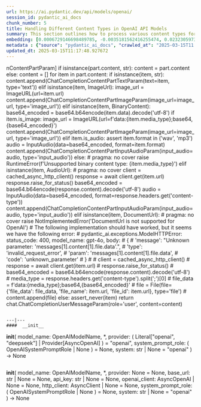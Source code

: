 ```yaml
---
url: https://ai.pydantic.dev/api/models/openai/
session_id: pydantic_ai_docs
chunk_number: 5
title: Handling Different Content Types in OpenAI API Models
summary: This section outlines how to process various content types for the OpenAI API. It describes handling string inputs, image URLs, and binary content, detailing the creation of content parameters for chat completions, including encoding binary data to base64 for audio and image formats.
embedding: [0.0006729146698489785, -0.0035181562416255474, 0.023230597376823425, 0.003898155177012086, 0.016884617507457733, -0.03189457207918167, 0.002561825793236494, 0.0025459923781454563, 0.028981247916817665, -0.02088727243244648, 0.002251493278890848, -0.04141987860202789, 0.010430969297885895, -0.014275291003286839, -0.04225587472319603, -0.02933591417968273, -0.02665058709681034, 0.02357259765267372, 0.0008071017800830305, 0.018999943509697914, 0.052439846098423004, 0.011558298952877522, -0.01664395071566105, 0.004506153520196676, -0.023065932095050812, -0.03333856910467148, -0.027334585785865784, 0.029487913474440575, -0.015972619876265526, -0.04111588001251221, 0.00758731085807085, -0.017593948170542717, -0.010766634717583656, -0.04595452919602394, 0.006089481990784407, -0.007479644380509853, -0.002829408273100853, 0.034681230783462524, 0.016871949657797813, 0.009905303828418255, 0.005506817251443863, -0.06915979832410812, 0.02453526109457016, 0.015237955376505852, -0.05471983924508095, 0.024953259155154228, -0.023078598082065582, 0.06703180074691772, 0.014718622900545597, -0.009240305982530117, -0.04785452410578728, 0.02931058034300804, 0.010969300754368305, 0.011336633004248142, -0.014211958274245262, 0.0019031610572710633, -0.011019967496395111, 0.017897946760058403, -0.05274384468793869, -0.00913263950496912, 0.027435919269919395, -0.028347916901111603, -0.023711929097771645, 0.009455638937652111, 0.005703149829059839, -0.0440545380115509, -0.03379456698894501, -0.014021958224475384, -0.04369987174868584, 0.010209303349256516, -0.022749265655875206, 0.0030035744421184063, -0.06206648424267769, -0.016415951773524284, -0.0208366047590971, -0.005373817402869463, -0.04225587472319603, 0.03027324378490448, 0.0031302408315241337, -0.048766523599624634, -0.017986614257097244, 0.043522536754608154, -0.05104651674628258, -0.03083057515323162, -0.02819591760635376, -0.007251645438373089, -0.09241572767496109, -0.004268654156476259, -0.015820620581507683, -0.01873394474387169, -0.040406547486782074, -0.017061948776245117, -0.050438519567251205, 0.01625128462910652, 0.07822909951210022, 0.03663189336657524, -0.0395452156662941, 0.020557940006256104, 0.010000303387641907, 0.01045630220323801, 0.041521210223436356, 0.010519635863602161, -0.08552508056163788, 0.04453586786985397, -0.010975634679198265, -0.008562641218304634, 0.01678328402340412, -0.007739310618489981, -0.0532505102455616, -0.03701189160346985, -0.05634116753935814, 0.028854580596089363, -0.043649204075336456, 0.020646605640649796, -0.043167874217033386, -0.008587975054979324, 0.009822971187531948, 0.006681647151708603, -0.0036574890837073326, -0.008999640122056007, -0.0644478127360344, -0.0223692674189806, 0.022761933505535126, -0.020557940006256104, 0.001215204712934792, -0.042509209364652634, 0.01816394552588463, -0.05796249583363533, -0.06307981163263321, 0.01096296776086092, -0.006681647151708603, 0.009265638887882233, 0.022305933758616447, -0.05026118457317352, -0.03450389951467514, -0.015554620884358883, -0.023205265402793884, -0.0006238314672373235, -0.043015871196985245, 0.007960976101458073, 0.0048829857259988785, -0.006377647630870342, -0.061407819390296936, 0.032603904604911804, -0.022191934287548065, 0.006852646358311176, -0.055074505507946014, -0.0032838236074894667, -0.06733579933643341, 0.00034872815012931824, -0.012375297024846077, 0.0014004542026668787, 0.002620409009978175, 0.0104816360399127, -0.0387345515191555, 0.0010022470960393548, 0.0223692674189806, 0.043573204427957535, 0.050843849778175354, -0.04603053256869316, 0.016593284904956818, -0.005528983660042286, -0.027815917506814003, -0.0408625453710556, -0.024180594831705093, -0.05048918351531029, 0.046207863837480545, -0.02041860669851303, -0.05003318563103676, -0.06855180114507675, 0.0021992435213178396, 0.02976657822728157, -0.050286516547203064, 0.019671274349093437, 0.019202610477805138, -0.04534653201699257, 0.00016575472545810044, -0.033110570162534714, -0.04656253010034561, -0.02192593552172184, 0.01150763314217329, 0.00772031070664525, -0.05547983571887016, -0.030957242473959923, -0.057658497244119644, 0.0011455382918938994, 0.0009563305065967143, 0.003172990633174777, 0.01721394993364811, 0.0019870775286108255, 0.05081851780414581, -0.006928646005690098, 0.05074251815676689, -0.0018382446141913533, 0.013198628090322018, 0.001713161589577794, 0.05375717580318451, -0.05851982533931732, 0.04372520372271538, 0.011950965039432049, -0.0019174109911546111, 0.04324387386441231, 0.026777254417538643, -0.050413183867931366, 0.016491951420903206, -0.06865312904119492, -0.036277227103710175, 0.010760301724076271, -0.057607829570770264, 0.00443648686632514, 0.01569395326077938, -0.04228120669722557, 0.014845289289951324, 0.0005656441790051758, -0.02776525169610977, 0.0173026155680418, -0.05639183521270752, -0.01120363362133503, -0.049906518310308456, -0.009873637929558754, 0.007403644733130932, 0.0604451559484005, 0.014477957040071487, -0.023230597376823425, -0.008993307128548622, 0.020760605111718178, -0.0025174925103783607, -0.021799268200993538, -0.023673929274082184, 0.017555948346853256, -0.00027035336825065315, 0.0037398221902549267, -0.0312865749001503, -0.001069538528099656, 0.026802588254213333, -0.057151831686496735, 0.013616626150906086, 0.009886303916573524, 0.040913213044404984, -0.007783643901348114, 0.007137645501643419, 0.01303396187722683, 0.04283853992819786, 0.02705591917037964, 0.05167984589934349, 0.010392969474196434, 0.005649316590279341, -0.030374577268958092, 0.0027027421165257692, 0.0681464672088623, 0.048310525715351105, 0.002121660392731428, 0.005183817818760872, 0.01874661073088646, -0.011368299834430218, -0.013439293950796127, -0.004702486097812653, 0.04081187769770622, -0.030070578679442406, -0.04238254204392433, 0.023749930784106255, 0.03744255751371384, -0.046790529042482376, -0.009107306599617004, 0.0038538218941539526, -0.04012788087129593, -0.013236627914011478, -0.04760119318962097, -0.0033534900285303593, -0.03493456169962883, 0.0007714768871665001, -0.0006178939947858453, 0.03799988701939583, 0.004936818964779377, -0.042585209012031555, 0.019975274801254272, 0.020127274096012115, 0.008239642716944218, 0.005494150333106518, -0.005408650729805231, -0.05026118457317352, 0.024205928668379784, -0.007891310378909111, 0.008163642138242722, -0.01565595343708992, -0.001974410843104124, 0.04344653710722923, -0.02670125477015972, -0.020127274096012115, 0.01728994958102703, 0.00300040771253407, -0.006630980409681797, 0.014148624613881111, -0.03404789790511131, 0.0017638280987739563, 0.007739310618489981, 0.03820255398750305, -0.002862658118829131, 0.022331267595291138, 0.02710658684372902, 0.030425243079662323, 0.009854638017714024, 0.013540626503527164, -0.008537308312952518, 0.008967973291873932, 0.016428617760539055, 0.05150251463055611, 0.011406299658119678, 0.03561856225132942, -0.026346588507294655, 0.016884617507457733, 0.062319815158843994, -0.03133724257349968, -0.023800596594810486, -0.023357264697551727, 0.00120649638120085, 0.012191630899906158, -0.010893301106989384, 0.023217931389808655, -0.008923640474677086, -0.07863443344831467, -0.003207823960110545, -0.007910310290753841, -0.02354726381599903, -0.02925991266965866, 0.014984622597694397, 0.04539719969034195, 0.003334490116685629, -0.03275590389966965, 0.007498644292354584, 0.015427954494953156, -0.06951446086168289, -0.023103931918740273, 0.017099948599934578, 0.04836118966341019, 0.01327462773770094, -0.007283311802893877, 0.00813197623938322, 0.0007774143596179783, 0.021837268024683, -0.038810551166534424, -0.011152966879308224, -0.06480247527360916, 0.04324387386441231, -0.039418552070856094, -0.016415951773524284, 0.00506981834769249, 0.06054648756980896, 0.0043351538479328156, 0.01281229592859745, 0.009309972636401653, 0.0074669779278337955, 0.04230654239654541, 0.02406659536063671, -0.031007908284664154, -0.02202726900577545, 0.0130466278642416, -0.0054498170502483845, 0.010912301018834114, 0.005041318479925394, -0.021697936579585075, 0.011640632525086403, 0.03688522428274155, -0.03333856910467148, 0.00654231384396553, 0.011152966879308224, 0.003628989215940237, -0.041014544665813446, -0.038861218839883804, -0.005807649344205856, -0.008524641394615173, 0.01459195651113987, -0.048259858042001724, -0.015605287626385689, -0.035213228315114975, -0.028347916901111603, -0.013401294127106667, 0.010766634717583656, -0.025219259783625603, 0.01979794166982174, 0.045143865048885345, -0.03485856205224991, -0.013983958400785923, 0.009189639240503311, 0.0033471568021923304, 0.010487969033420086, 0.03698655590415001, 0.010753967799246311, -0.043117206543684006, 0.020494606345891953, 0.05477050319314003, -0.029133247211575508, -0.03544122725725174, 0.019683942198753357, 0.023395264521241188, 0.08283975720405579, 0.013755959458649158, 0.0375438891351223, 0.02031727321445942, 0.013439293950796127, 0.025143258273601532, -0.005269317887723446, 0.017885280773043633, 0.027461253106594086, 0.001419454114511609, -0.007517644669860601, 0.030627910047769547, 0.02705591917037964, -0.0032838236074894667, 0.016301952302455902, 0.07336511462926865, -0.04970385506749153, -0.008695640601217747, 0.004303487483412027, 0.021710602566599846, -0.020608605816960335, 0.008619640953838825, -0.005918482318520546, 0.04390253871679306, 0.035770561546087265, 0.014845289289951324, -0.06794379651546478, -0.01720128208398819, 0.010760301724076271, -0.024383261799812317, 0.03663189336657524, 0.057709161192178726, -0.02665058709681034, 0.03495989739894867, -0.022179268300533295, -0.005522650200873613, 0.03191990405321121, 0.022761933505535126, -0.019620608538389206, 0.0188352782279253, -0.04268654063344002, -0.043091874569654465, 0.05203451216220856, -0.03713855519890785, 0.00963930506259203, 0.027005253359675407, -0.02564992383122444, -0.027815917506814003, 0.007650644052773714, -0.012919961474835873, -0.0033218234311789274, 0.003467489732429385, 0.02614392340183258, 0.026954587548971176, -0.03822788596153259, -0.0028278250247240067, -0.0208366047590971, 0.011995297856628895, 0.01172929909080267, -0.03609989210963249, -0.08071175962686539, 0.0223692674189806, 0.054010506719350815, 0.010310635901987553, -0.02292659878730774, 0.07620244473218918, 0.028525248169898987, 0.01561795361340046, 0.008011642843484879, -0.010779301635921001, -0.01982327550649643, -0.044155869632959366, 0.007663310505449772, -0.004895652178674936, 0.01727728173136711, -0.01278696209192276, 0.003115990897640586, 0.019455943256616592, 0.004363653715699911, -0.003749322146177292, -0.05385850742459297, -0.0003968217351939529, 0.03450389951467514, -0.0213686041533947, 0.01613728515803814, 0.01198263093829155, 0.03305990248918533, 0.0007944351527839899, 0.021710602566599846, -0.030374577268958092, 0.07468244433403015, 0.003613156033679843, -0.051426514983177185, 0.00445548677816987, 0.022141268476843834, -0.011330300010740757, 0.01462995633482933, -0.03305990248918533, -0.014414624311029911, 0.03858255222439766, -0.04689186066389084, 0.0004251237551216036, -0.04164787754416466, -0.01886061020195484, -0.019037943333387375, -0.0018999944441020489, 0.0064473142847418785, 0.0006950812530703843, 0.01307196170091629, -0.006649980321526527, 0.0047531528398394585, -0.02877858094871044, 0.015820620581507683, -0.010487969033420086, 0.016985949128866196, -0.036251891404390335, 0.013401294127106667, 0.011235300451517105, -0.010335969738662243, -0.006463147699832916, -0.01782194711267948, 0.048386525362730026, 0.00837264209985733, 0.002373409690335393, 0.004290820565074682, 0.01039930246770382, 0.02040593884885311, 0.023724596947431564, -0.03810122236609459, 0.006611980497837067, -0.01728994958102703, -0.010373969562351704, -0.029665246605873108, -0.00989897083491087, 0.005357983987778425, 0.06991979479789734, -0.004863985814154148, 0.023243265226483345, -0.004711986053735018, -0.05639183521270752, 0.017948614433407784, -0.012983295135200024, -0.010950300842523575, 0.013819292187690735, -0.013933292590081692, -0.04532120004296303, 0.02202726900577545, 0.007884976454079151, 0.01409795880317688, 0.004876652266830206, 0.0427372083067894, 0.0014178708661347628, 0.02515592612326145, 0.0076443105936050415, -0.00443648686632514, 0.03485856205224991, -0.014224624261260033, 0.01019663643091917, -0.03721455857157707, 0.0061844815500080585, -0.01200163085013628, -0.020266607403755188, -0.02566259168088436, -0.01437662448734045, 0.005684149917215109, 0.021495269611477852, -0.023319264873862267, 0.035745229572057724, 0.017885280773043633, -0.05578383430838585, -0.006725979968905449, 0.0064251478761434555, -0.003514989512041211, -0.030146578326821327, -0.015795286744832993, -0.017365949228405952, -0.012147297151386738, -0.02928524650633335, -0.007257978431880474, 0.012672962620854378, -0.015782620757818222, -0.0010988301364704967, 0.037847887724637985, -0.05471983924508095, -0.0018224113155156374, -0.00810664240270853, -0.01832861267030239, -0.018885944038629532, 0.004762652795761824, -0.03338923305273056, -0.0008122476283460855, -0.02670125477015972, 0.022242600098252296, -0.013907958753407001, 0.02241993322968483, 0.0324772372841835, -0.027486585080623627, 0.011355632916092873, -0.012603295966982841, -0.027385251596570015, -0.032173238694667816, 0.0063174813985824585, 0.008638640865683556, -0.05061585083603859, 0.01978527568280697, 0.04590386524796486, -0.02554859034717083, -0.027815917506814003, 0.0324772372841835, -0.007131312042474747, -0.009645638056099415, 0.031615905463695526, -0.0073593114502727985, -0.011862298473715782, 0.0038854884915053844, 0.02513059228658676, 0.013882625848054886, -0.011583632789552212, -0.024408593773841858, 0.024902593344449997, -0.004499820061028004, -0.01726461574435234, 0.00787231046706438, 0.0655118077993393, -0.013388627208769321, 0.009626638144254684, 0.015554620884358883, -0.02191326953470707, 0.043547872453927994, -0.012482963502407074, 0.031615905463695526, -0.00693497946485877, -0.004819652531296015, 0.0068399799056351185, 0.04268654063344002, 0.00961397122591734, 0.01884794421494007, 0.04544786736369133, 0.020190607756376266, -0.005196484737098217, -0.003123907372355461, 0.01826527900993824, -0.02981724590063095, -0.009404972195625305, -0.02708125300705433, -0.02407926134765148, 0.014604623429477215, 0.010804634541273117, -0.03549189493060112, 0.0018129113595932722, 0.013730626553297043, -0.04760119318962097, 0.006007148884236813, 0.036302559077739716, -0.022242600098252296, 0.001713161589577794, -0.022293267771601677, 0.0031349908094853163, -0.01625128462910652, 0.02198926918208599, -0.013299960643053055, -0.032578568905591965, 0.020253939554095268, -0.0066246469505131245, 0.029994577169418335, -0.03174257278442383, -0.026827920228242874, 0.0006194773595780134, 0.023129265755414963, -0.009316305629909039, 0.018493277952075005, 0.004398487042635679, 0.0029402412474155426, 0.014997288584709167, 0.01732794940471649, -0.0056398166343569756, 0.03250256925821304, 0.008397975005209446, 0.0039899880066514015, 0.033135902136564255, -0.047170527279376984, 0.033211901783943176, -0.04134387895464897, -0.00097849708981812, 0.014959288761019707, -0.008739974349737167, -0.017049282789230347, -0.07594911009073257, 0.01283129584044218, 0.048335857689380646, -0.01715061627328396, 0.023737262934446335, -0.00023472847533412278, -0.0004023633955512196, -0.00020078587112948298, 0.00715664541348815, -0.041014544665813446, -0.013147961348295212, -0.0026964086573570967, 0.03609989210963249, 0.037315890192985535, 0.00043185288086533546, 0.033186569809913635, 0.03303457051515579, -0.003245823783800006, -0.04319320619106293, -0.024763260036706924, -0.0034073232673108578, -0.0023021597880870104, -0.020127274096012115, -0.02084927260875702, -0.004458653274923563, 0.012995962053537369, 0.01609928533434868, 0.012254963628947735, -0.03539056330919266, -0.018480611965060234, 0.006440980825573206, 0.01541528757661581, -0.002884824760258198, 0.01386995892971754, -0.03029857762157917, 0.007479644380509853, 0.00441748695448041, 0.016922617331147194, -0.014401957392692566, 0.019177276641130447, -0.004870318807661533, 0.02500392682850361, -0.012216963805258274, -0.04164787754416466, 0.020177939906716347, 0.051831845194101334, -0.027562584728002548, 0.04372520372271538, -0.023293931037187576, -0.03599856048822403, 0.005193317774683237, 0.014224624261260033, -0.034199897199869156, -0.03181857243180275, -0.04349720478057861, 0.010120636783540249, -0.03498522937297821, 0.014161291532218456, 0.001752744778059423, -0.007074312306940556, 0.0015310788294300437, -0.002039327286183834, 0.0130466278642416, -0.015313955023884773, -0.026751920580863953, 0.04559986665844917, -0.006235148292034864, 0.017948614433407784, -0.029513245448470116, 0.008828640915453434, 0.0013964958488941193, -0.021786602213978767, -0.01465529017150402, -0.005354817491024733, 0.021127937361598015, 0.016897283494472504, -0.03397189825773239, 0.024408593773841858, 0.02406659536063671, 0.027233252301812172, -0.008822306990623474, 0.021039271727204323, -0.011418966576457024, -0.027486585080623627, 0.0355425626039505, -0.005931149236857891, 0.014528623782098293, -0.033211901783943176, 0.0048576523549854755, 0.0035593227948993444, 0.006440980825573206, 0.013705292716622353, 0.03171724081039429, -0.027030587196350098, 0.003546656109392643, -0.0058741495013237, -0.0009389139013364911, -0.017340615391731262, -0.00887297373265028, 0.019696608185768127, 0.007650644052773714, -0.043623872101306915, 0.021507935598492622, -0.015123954974114895, -0.03845588490366936, -0.014477957040071487, -0.032097239047288895, -0.006273148115724325, -0.04757586121559143, 0.01096296776086092, 0.02448459528386593, -0.014224624261260033, 0.031615905463695526, 0.008442308753728867, 0.03123590722680092, -0.08344775438308716, -0.02092527225613594, 0.032603904604911804, -0.02758791856467724, 0.03883588686585426, -0.010931300930678844, -0.00883497390896082, 0.007023646030575037, 0.024218594655394554, -0.042585209012031555, 0.010874301195144653, -0.006548647303134203, -0.00784697663038969, 0.008936307393014431, 0.02776525169610977, -0.009626638144254684, -0.014452624134719372, -0.009943303652107716, 0.03237590566277504, -0.01202696468681097, -0.022217268124222755, -0.0022150767035782337, -0.027309251949191093, 0.0007865185034461319, -0.0025222424883395433, -0.03202123939990997, -0.010772968642413616, 0.002895908197388053, 0.004135654307901859, -0.03440256416797638, 0.020241273567080498, 0.02030460722744465, 0.015465954318642616, 0.027410585433244705, -0.02404126152396202, 0.08962906897068024, 0.011406299658119678, -0.014465291053056717, 0.011906631290912628, -0.03305990248918533, 0.02402859553694725, -0.023838596418499947, 0.05416250601410866, 0.02827191725373268, 0.007061645854264498, 0.017023948952555656, 0.005813982803374529, -0.01772061362862587, -0.01931660994887352, -0.003663822542876005, 0.015947286039590836, 0.016859283670783043, -0.01720128208398819, 0.0016371618257835507, 0.011336633004248142, 0.015060622245073318, -0.06206648424267769, 0.011798964813351631, 0.047271858900785446, -0.0035434896126389503, -0.009214973077178001, 0.0007619769312441349, 0.025687923654913902, -0.0018651611171662807, -0.04537186771631241, 0.02564992383122444, 0.0001541766250738874, 0.010829968377947807, -0.040913213044404984, -0.004081821069121361, -0.04742385819554329, 0.006903313100337982, -0.018100613728165627, -0.005364317446947098, -0.015035289339721203, 0.013907958753407001, 0.013122627511620522, 0.0408625453710556, 0.0260932557284832, -0.011368299834430218, 0.021672602742910385, -0.008150976151227951, 0.01941794343292713, 0.03442789986729622, -0.05203451216220856, -0.014908622950315475, -0.0036733224987983704, 0.003416823223233223, -0.012717295438051224, 0.013667292892932892, 0.020570605993270874, 0.008955307304859161, -0.008796974085271358, -0.04217987507581711, -0.03343990072607994, 0.024940593168139458, -0.03982388228178024, -0.018011946231126785, 0.054061174392700195, -0.04225587472319603, 0.024332594126462936, 0.0033123234752565622, -0.03488389775156975, -0.00117482990026474, -0.00717564532533288, 0.02342059835791588, -0.016352618113160133, 0.0026219922583550215, 0.035289227962493896, 0.028449248522520065, 0.008302975445985794, 0.014883289113640785, -0.019139276817440987, 0.00967730488628149, -0.027891917154192924, -0.01826527900993824, 0.05948249250650406, 0.005620816722512245, -0.008847640827298164, 0.00576014956459403, -0.019430609419941902, 0.03273056820034981, 0.05340250954031944, -0.0109186340123415, -0.04423186928033829, 0.02601725608110428, -0.010000303387641907, 0.01993727497756481, 0.02302793227136135, -0.000526060932315886, -0.006884313188493252, -0.008993307128548622, -0.02295193262398243, 0.011513966135680676, -0.01775861345231533, 0.01677061803638935, 0.01716328226029873, -0.030501242727041245, -0.060850486159324646, -0.03587189316749573, 0.00021889519121032208, -0.005041318479925394, 0.012349963188171387, 0.013021294958889484, -0.005627150181680918, 0.02139393612742424, 0.017923280596733093, 0.03227457031607628, 0.011855964548885822, -0.04212920740246773, 0.007397311273962259, -0.0167072843760252, -0.006782980170100927, 0.00406598811969161, -0.006592980585992336, 0.00837264209985733, -0.013692625798285007, -0.03356656804680824, -0.037797220051288605, 0.01462995633482933, 0.013654625974595547, 0.0481838583946228, -0.008689307607710361, 0.004648652859032154, 0.03278123587369919, -0.05048918351531029, -0.015060622245073318, -0.025751257315278053, -0.00943030510097742, 0.01877194456756115, -0.025472590699791908, -0.0014653706457465887, 0.015326621010899544, -0.03080524317920208, 0.022331267595291138, 0.04889318719506264, 0.005915315821766853, -0.01616261899471283, 0.005177484825253487, 0.04245854169130325, 0.005775982979685068, 0.011361966840922832, -0.00936063937842846, -0.0010537052294239402, 0.058823827654123306, 0.03379456698894501, 0.01726461574435234, -0.006136981770396233, -0.005243984516710043, -0.011919298209249973, 0.024623926728963852, 0.0018049946520477533, -0.007960976101458073, 0.029589245095849037, -0.003359823487699032, 0.006067315582185984, 0.017973946407437325, 0.012799629010260105, -0.04656253010034561, 0.007447978015989065, 0.026523921638727188, 0.012185296975076199, -0.007840643636882305, -0.0069919792003929615, 0.008967973291873932, 0.03326256945729256, -0.021127937361598015, 0.008955307304859161, -0.002970324596390128, -0.0038538218941539526, -0.01256529614329338, -0.029639912769198418, -0.03589722886681557, -0.04215454310178757, -0.029057247564196587, 0.0028563248924911022, -0.007593644317239523, 0.01564328745007515, -0.028879914432764053, -0.03191990405321121, 0.004730985965579748, 0.0043826536275446415, -0.013109961524605751, -0.00519965123385191, -0.033693235367536545, 0.01874661073088646, -0.02564992383122444, 0.042610540986061096, 0.005101484712213278, 0.0010909134289249778, 0.0007370394887402654, 2.070696973532904e-05, -0.015997951850295067, 0.017036616802215576, 0.047778524458408356, -0.04121721163392067, 0.005313651170581579, -0.05846916139125824, 0.033186569809913635, 0.01769528165459633, 0.01775861345231533, 0.03123590722680092, -0.007036312483251095, -0.033693235367536545, 0.026498587802052498, 0.017441948875784874, 0.0071249790489673615, 0.030653242021799088, -0.012159964069724083, -0.022166600450873375, -0.003581489436328411, 0.008967973291873932, 0.008657640777528286, -0.02295193262398243, 0.04582786560058594, -0.008822306990623474, 0.031590573489665985, 0.017517948523163795, 6.466908234870061e-05, -0.0022879098542034626, -0.003473822958767414, 0.04815852269530296, 0.011304966174066067, 0.01513662189245224, -0.013882625848054886, -0.023901930078864098, -0.004084988031536341, 0.040482547134160995, 0.020747939124703407, 0.029589245095849037, -0.03085590898990631, 0.02506725862622261, -0.014705956913530827, 0.01176729891449213, 0.014667957089841366, -0.03637855872511864, -0.016466617584228516, -0.01171029917895794, -0.00034754062653519213, 0.019696608185768127, -0.02510525844991207, -0.002894324716180563, -0.026397256180644035, -0.0151746217161417, 0.029563913121819496, 0.030982574447989464, 0.007530311122536659, -0.019709276035428047, -0.00030340536613948643, 0.023154597729444504, 0.02445926144719124, 0.022305933758616447, 0.03399723395705223, -0.018670611083507538, 0.04134387895464897, 0.008163642138242722, -0.0022863266058266163, -0.00041245712782256305, 0.037898555397987366, -0.005304151214659214, 0.01612461917102337, -0.021672602742910385, 0.0016577451024204493, 0.004031154792755842, 0.015858620405197144, -0.006307981442660093, 0.017099948599934578, -0.04271187260746956, 0.014009292237460613, 0.003793655429035425, -0.029589245095849037, -0.014262624084949493, 0.034681230783462524, -0.017834613099694252, 0.04025454819202423, 0.010785634629428387, -0.01043730229139328, -0.04732252657413483, -0.002626742236316204, -0.007948310114443302, -0.03744255751371384, 0.030906574800610542, -0.014452624134719372, -0.011032634414732456, 0.029614578932523727, 0.006051482167094946, -0.005421317182481289, 0.010652635246515274, 0.020760605111718178, -0.016998616978526115, 0.049298521131277084, -0.017074616625905037, 0.008942640386521816, 0.009993970394134521, -0.0553785040974617, -0.024180594831705093, -0.06120515242218971, 0.014642623253166676, -0.02400326170027256, -0.010956634767353535, -0.0007156645297072828, -0.014009292237460613, -0.02501659281551838, 0.02350926399230957, -0.02081127278506756, -0.040482547134160995, -0.008214308880269527, 0.0038949884474277496, -0.0063174813985824585, -0.0151746217161417, 0.06409314274787903, -0.00965830497443676, -0.01623861864209175, -0.009322639554738998, -0.007948310114443302, 0.020000606775283813, 0.025181258097290993, 0.020051274448633194, -0.020671939477324486, -0.020152607932686806, -0.027841251343488693, 0.026371922343969345, -0.002887991489842534, 0.015554620884358883, 0.014161291532218456, 0.0012587462551891804, 0.0010711218928918242, -0.0014812039444223046, 0.045650530606508255, -0.015123954974114895, 0.012444963678717613, 0.03146390616893768, 0.002732825232669711, -0.017137950286269188, -0.002488992642611265, 0.01678328402340412, 0.008486641570925713, -0.016010619699954987, 0.03850655257701874, 0.04577719792723656, 0.009005973115563393, -0.023331930860877037, 0.01829061284661293, 0.0015049538342282176, -0.00987997092306614, -6.981490150792524e-05, 0.0016751617658883333, -0.023623263463377953, 0.013223960995674133, -0.03688522428274155, 0.05593583360314369, -0.017340615391731262, 0.00813197623938322, -0.0260932557284832, 0.01015863660722971, -0.01678328402340412, -0.035669226199388504, -0.01716328226029873, 0.013945958577096462, -0.010994634591042995, -0.0057949828915297985, 0.013755959458649158, 0.003882321761921048, -0.012254963628947735, -0.04010254889726639, 0.00019811399397440255, -0.012603295966982841, 0.03194523975253105, -0.0017543281428515911, 0.007802643813192844, -0.047727860510349274, 0.009727971628308296, 0.01936727575957775, 0.031185241416096687, -0.007036312483251095, -0.01825261302292347, 0.014807289466261864, -0.02718258649110794, -0.009100972674787045, 0.04220520704984665, -0.005180651322007179, 0.01621328480541706, 0.01665661670267582, -0.021583937108516693, -0.01065896824002266, 0.014300624839961529, -0.005098318215459585, -0.03931721672415733, 0.004765819292515516, 0.028550582006573677, -0.015465954318642616, -0.020076608285307884, 0.02933591417968273, 0.006105315405875444, -0.03166657313704491, -0.020241273567080498, 0.03599856048822403, -0.003483323147520423, -0.005658816546201706, -0.006491647567600012, 0.013920625671744347, 0.004423820413649082, -0.010114303790032864, 0.033693235367536545, -0.010006637312471867, 0.02447192743420601, 0.005858316086232662, 0.010063637048006058, 0.046182531863451004, 0.015503954142332077, 0.019088611006736755, 0.024661926552653313, 0.007979976013302803, 0.02077327109873295, -0.046131864190101624, 0.005965982563793659, -0.01931660994887352, -0.0005640608142130077, -0.014325957745313644, 0.011634298600256443, -0.002055160701274872, -4.2032428609672934e-05, 0.022698599845170975, 0.0083536421880126, 0.01609928533434868, -0.03485856205224991, -0.006877979729324579, -0.0066563137806952, -0.022204600274562836, -0.048386525362730026, 0.0387345515191555, -0.019620608538389206, 0.0004413528658915311, 0.003009907668456435, -0.016048619523644447, 0.03197057172656059, 0.025371259078383446, -0.01093763392418623, -0.03478256240487099, 0.02497859299182892, -0.022115934640169144, 0.007739310618489981, 0.00014428082795348018, -0.03632789105176926, -0.014452624134719372, 0.0057411496527493, -0.010544968768954277, -0.03615055978298187, -0.04638519510626793, 0.0014717039884999394, -0.0143132908269763, 0.023255931213498116, 0.008587975054979324, 0.0057474831119179726, 0.008644974790513515, -0.022736599668860435, 0.019177276641130447, 0.011045300401747227, 0.01677061803638935, 0.0037999888882040977, 0.0018334946362301707, 0.005598650313913822, 0.003228407120332122, 0.006681647151708603, -0.0009238722850568593, -0.022141268476843834, 0.015769952908158302, -0.05178118124604225, -0.018455278128385544, -0.010728634893894196, 0.0039456551894545555, -0.0013964958488941193, -0.007783643901348114, -0.016973283141851425, -0.012096631340682507, 0.04223054274916649, 0.030019911006093025, -0.013755959458649158, 0.012102964334189892, -0.030019911006093025, 8.119507401715964e-05, -0.018936609849333763, 0.00883497390896082, 0.026270588859915733, 0.029867911711335182, -0.026802588254213333, 9.490075899520889e-05, 0.01563061960041523, -0.009404972195625305, -0.015073289163410664, -0.005323151126503944, 0.002357576275244355, 0.003920321818441153, -0.0130466278642416, 0.0027597418520599604, 0.023357264697551727, 0.014743956737220287, -0.006067315582185984, -0.0022293266374617815, -0.01252729631960392, -0.009303639642894268, 0.007764643523842096, -0.017087282612919807, -0.010893301106989384, -0.0070173125714063644, 0.015934620052576065, 0.01782194711267948, -0.0035023230593651533, 0.022331267595291138, -0.005801316350698471, -0.018176613375544548, 0.009487305767834187, -0.014439957216382027, -0.008416974917054176, 0.014009292237460613, 0.009499971754848957, 0.013629293069243431, 0.00011825485853478312, -0.012869295664131641, -0.014021958224475384, -0.010582968592643738, 0.00756831094622612, -0.001770161441527307, -0.019012611359357834, 0.03245190531015396, 0.027283919975161552, 0.01834127865731716, 0.006165481638163328, -0.002031410578638315, -0.04119187965989113, -0.000904872315004468, -0.000905663997400552, 0.013464626856148243, -0.010589302517473698, 0.0026394089218229055, -0.005756983067840338, 0.01307196170091629, -0.010620968416333199, 0.008119309321045876, -0.008822306990623474, 0.04453586786985397, -0.023838596418499947, 0.011273300275206566, -0.005006485152989626, -0.024763260036706924, -0.01150763314217329, -0.009385972283780575, -0.019595274701714516, 0.027841251343488693, -0.0019142443779855967, -0.024357927963137627, 0.04007721319794655, -0.013388627208769321, -0.0023290764074772596, -0.017543282359838486, 0.01922794245183468, 0.011792631819844246, 0.0018303279066458344, -0.015757286921143532, 0.02616925537586212, 0.06297848373651505, 0.03237590566277504, 0.011836964637041092, -0.016035953536629677, 0.008948973380029202, -0.013426627032458782, -0.006358647719025612, -0.009525305591523647, 0.010329635813832283, 0.021305270493030548, -0.02291393280029297, -0.011564632877707481, 0.024927927181124687, -0.018632611259818077, -0.003856988623738289, 0.0011542466236278415, -0.03323723375797272, -0.020139940083026886, -0.015427954494953156, 0.012603295966982841, 0.005196484737098217, 0.008296642452478409, 0.015022622421383858, 0.0009571221889927983, -8.71325537445955e-05, -0.012755295261740685, 0.0006764771533198655, -0.004407986998558044, 0.024623926728963852, -0.010608302429318428, -0.0314132422208786, 0.009778637439012527, 0.027486585080623627, 0.0209632720798254, 0.007086979225277901, 0.01831594668328762, -0.015516621060669422, -0.004981151781976223, 0.004854485858231783, -0.0021406603045761585, 0.027486585080623627, -0.009449305012822151, -0.008226975798606873, -0.022293267771601677, 0.005158484913408756, 0.03295857086777687, -0.0020409105345606804, -0.015225288458168507, -0.019569942727684975, 0.014883289113640785, -0.02766391821205616, -0.013857292011380196, 0.02188793569803238, 0.006165481638163328, 0.030577242374420166, 0.02877858094871044, -0.004711986053735018, 0.01462995633482933, -0.04230654239654541, 0.027334585785865784, -0.014490623958408833, -0.0032648236956447363, 0.024167928844690323, 0.004791152663528919, 0.006877979729324579, 0.023167265579104424, 0.014262624084949493, -0.014325957745313644, 0.008486641570925713, -0.004119821358472109, -0.0038886552210897207, 0.015478621236979961, 0.05497317016124725, -0.001361662638373673, 0.04608119651675224, -0.00022780141443945467, -0.018949277698993683, 0.002306909766048193, 0.03544122725725174, -0.01568128727376461, 0.003467489732429385, -0.012869295664131641, 0.03498522937297821, -0.0037081558257341385, 0.000513790175318718, -0.00041720710578374565, -0.00443648686632514, 0.024383261799812317, -0.0193039420992136, 0.011659632436931133, -0.016491951420903206, -0.014085291884839535, 0.011976297944784164, -0.013401294127106667, 0.006181315053254366, 0.030475910753011703, -0.027461253106594086, -0.0010212470078840852, -0.0047753192484378815, -0.020089274272322655, 0.006083148531615734, 0.025738591328263283, 0.017074616625905037, -0.024737926200032234, -0.016973283141851425, 0.01200796477496624, -0.024307262152433395, 0.005465650465339422, -0.01074130181223154, 0.019493943080306053, -0.005715816281735897, -0.014161291532218456, -0.01975994184613228, -0.0044649867340922356, -0.0192406103014946, 0.0014321208000183105, -0.010950300842523575, 0.006463147699832916, 0.03536522760987282, 0.002887991489842534, -0.017872614786028862, 0.016998616978526115, 0.04238254204392433, -0.059735823422670364, 0.0068399799056351185, -0.005927982274442911, -0.014249958097934723, -0.03645455837249756, 0.0011479132808744907, -0.016821283847093582, 0.037898555397987366, -0.003426323179155588, -0.009797637350857258, 0.00014754643780179322, -0.003255323739722371, -0.0038696553092449903, -0.0027518251445144415, -0.012501963414251804, -0.015845952555537224]
metadata : {"source": "pydantic_ai_docs", "crawled_at": "2025-03-15T11:17:48.927672", "url_path": "/api/models/openai/", "chunk_size": 4177}
updated_dt: 2025-03-15T11:17:48.927672
---
```

nContentPartParam]
    if isinstance(part.content, str):
      content = part.content
    else:
      content = []
      for item in part.content:
        if isinstance(item, str):
          content.append(ChatCompletionContentPartTextParam(text=item, type='text'))
        elif isinstance(item, ImageUrl):
          image_url = ImageURL(url=item.url)
          content.append(ChatCompletionContentPartImageParam(image_url=image_url, type='image_url'))
        elif isinstance(item, BinaryContent):
          base64_encoded = base64.b64encode(item.data).decode('utf-8')
          if item.is_image:
            image_url = ImageURL(url=f'data:{item.media_type};base64,{base64_encoded}')
            content.append(ChatCompletionContentPartImageParam(image_url=image_url, type='image_url'))
          elif item.is_audio:
            assert item.format in ('wav', 'mp3')
            audio = InputAudio(data=base64_encoded, format=item.format)
            content.append(ChatCompletionContentPartInputAudioParam(input_audio=audio, type='input_audio'))
          else: # pragma: no cover
            raise RuntimeError(f'Unsupported binary content type: {item.media_type}')
        elif isinstance(item, AudioUrl): # pragma: no cover
          client = cached_async_http_client()
          response = await client.get(item.url)
          response.raise_for_status()
          base64_encoded = base64.b64encode(response.content).decode('utf-8')
          audio = InputAudio(data=base64_encoded, format=response.headers.get('content-type'))
          content.append(ChatCompletionContentPartInputAudioParam(input_audio=audio, type='input_audio'))
        elif isinstance(item, DocumentUrl): # pragma: no cover
          raise NotImplementedError('DocumentUrl is not supported for OpenAI')
          # The following implementation should have worked, but it seems we have the following error:
          # pydantic_ai.exceptions.ModelHTTPError: status_code: 400, model_name: gpt-4o, body:
          # {
          #  'message': "Unknown parameter: 'messages[1].content[1].file.data'.",
          #  'type': 'invalid_request_error',
          #  'param': 'messages[1].content[1].file.data',
          #  'code': 'unknown_parameter'
          # }
          #
          # client = cached_async_http_client()
          # response = await client.get(item.url)
          # response.raise_for_status()
          # base64_encoded = base64.b64encode(response.content).decode('utf-8')
          # media_type = response.headers.get('content-type').split(';')[0]
          # file_data = f'data:{media_type};base64,{base64_encoded}'
          # file = File(file={'file_data': file_data, 'file_name': item.url, 'file_id': item.url}, type='file')
          # content.append(file)
        else:
          assert_never(item)
    return chat.ChatCompletionUserMessageParam(role='user', content=content)

```
  
---|---  
####  __init__
```
__init__(
  model_name: OpenAIModelName[](https://ai.pydantic.dev/api/models/openai/#pydantic_ai.models.openai.OpenAIModelName "pydantic_ai.models.openai.OpenAIModelName"),
  *,
  provider: (
    Literal[](https://docs.python.org/3/library/typing.html#typing.Literal "typing.Literal")["openai", "deepseek"]
    | Provider[](https://ai.pydantic.dev/api/providers/#pydantic_ai.providers.Provider "pydantic_ai.providers.Provider")[AsyncOpenAI]
  ) = "openai",
  system_prompt_role: (
    OpenAISystemPromptRole | None
  ) = None,
  system: str[](https://docs.python.org/3/library/stdtypes.html#str) | None = "openai"
) -> None

```

```
__init__(
  model_name: OpenAIModelName[](https://ai.pydantic.dev/api/models/openai/#pydantic_ai.models.openai.OpenAIModelName "pydantic_ai.models.openai.OpenAIModelName"),
  *,
  provider: None = None,
  base_url: str[](https://docs.python.org/3/library/stdtypes.html#str) | None = None,
  api_key: str[](https://docs.python.org/3/library/stdtypes.html#str) | None = None,
  openai_client: AsyncOpenAI | None = None,
  http_client: AsyncClient | None = None,
  system_prompt_role: (
    OpenAISystemPromptRole | None
  ) = None,
  system: str[](https://docs.python.org/3/library/stdtypes.html#str) | None = "openai"
) -> None

```